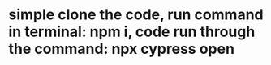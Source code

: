 # simple clone the code, run command in terminal:   npm i, code run through the command: npx cypress open
